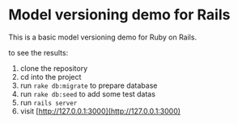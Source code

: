 # Model versioning demo for Rails

This is a basic model versioning demo for Ruby on Rails.

to see the results:

1. clone the repository
2. cd into the project
3. run `rake db:migrate` to prepare database
4. run `rake db:seed` to add some test datas
5. run `rails server`
6. visit [http://127.0.0.1:3000](http://127.0.0.1:3000)
